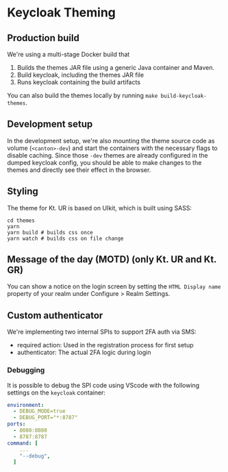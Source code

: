 # Keycloak Theming

## Production build

We're using a multi-stage Docker build that

1. Builds the themes JAR file using a generic Java container and Maven.
2. Build keycloak, including the themes JAR file
3. Runs keycloak containing the build artifacts

You can also build the themes locally by running `make build-keycloak-themes`.

## Development setup

In the development setup, we're also mounting the theme source code as volume (`<canton>-dev`) and start the containers with the necessary flags to disable caching. Since those `-dev` themes are already configured in the dumped keycloak config, you should be able to make changes to the themes and directly see their effect in the browser.

## Styling

The theme for Kt. UR is based on UIkit, which is built using SASS:

```
cd themes
yarn
yarn build # builds css once
yarn watch # builds css on file change
```

## Message of the day (MOTD) (only Kt. UR and Kt. GR)

You can show a notice on the login screen by setting the `HTML Display name` property of your realm under Configure > Realm Settings.

## Custom authenticator

We're implementing two internal SPIs to support 2FA auth via SMS:

- required action: Used in the registration process for first setup
- authenticator: The actual 2FA logic during login

### Debugging

It is possible to debug the SPI code using VScode with the following settings on the `keycloak` container:

```yaml
environment:
  - DEBUG_MODE=true
  - DEBUG_PORT="*:8787"
ports:
  - 8080:8080
  - 8787:8787
command: [
    ...
    "--debug",
  ]
```
